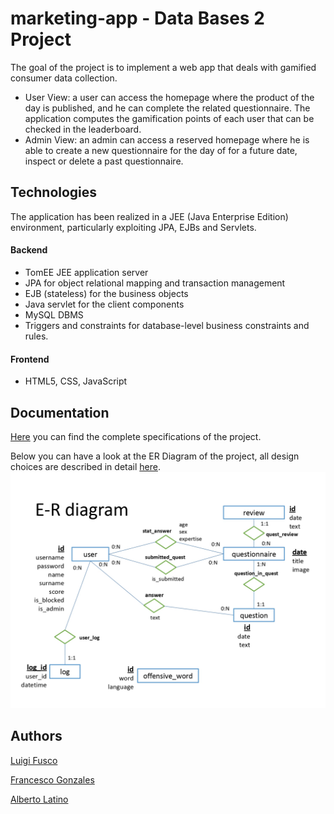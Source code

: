 # marketing-app - Data Bases 2 Project
The goal of the project is to implement a web app that deals with gamified consumer data collection.
- User View: a user can access the homepage where the product of the day is published, and he can complete the related questionnaire. The application computes the gamification points of each user that can be checked in the leaderboard.
- Admin View: an admin can access a reserved homepage where he is able to create a new questionnaire for the day of for a future date, inspect or delete a past questionnaire.

## Technologies
The application has been realized in a JEE (Java Enterprise Edition) environment, particularly exploiting JPA, EJBs and Servlets.

#### Backend
- TomEE JEE application server
- JPA for object relational mapping and transaction management
- EJB (stateless) for the business objects
- Java servlet for the client components
- MySQL DBMS
- Triggers and constraints for database-level business constraints and rules.

#### Frontend
- HTML5, CSS, JavaScript

## Documentation
[Here](https://github.com/fulcus/marketing-app/raw/master/docs/specifications.pdf) you can find the complete specifications of the project.

Below you can have a look at the ER Diagram of the project, all design choices are described in detail [here](https://github.com/fulcus/marketing-app/raw/master/docs/documentation.pdf).
![picture](resources/ER.jpg)

## Authors
[Luigi Fusco](https://github.com/luigifusco)

[Francesco Gonzales](https://github.com/fulcus)

[Alberto Latino](https://github.com/albertolatino)
